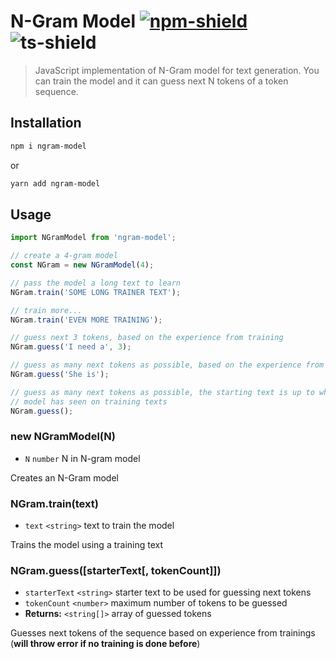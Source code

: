 # N-Gram Model [![npm-shield]][npm] ![ts-shield]
> JavaScript implementation of N-Gram model for text generation. You can train the model and it can guess next N tokens of a token sequence.

## Installation

```bash
npm i ngram-model
```
or
```bash
yarn add ngram-model
```

## Usage

```ts
import NGramModel from 'ngram-model';

// create a 4-gram model
const NGram = new NGramModel(4);

// pass the model a long text to learn
NGram.train('SOME LONG TRAINER TEXT');

// train more...
NGram.train('EVEN MORE TRAINING');

// guess next 3 tokens, based on the experience from training
NGram.guess('I need a', 3);

// guess as many next tokens as possible, based on the experience from training
NGram.guess('She is');

// guess as many next tokens as possible, the starting text is up to what the 
// model has seen on training texts
NGram.guess();
```

### new NGramModel(N)
- `N` `number` N in N-gram model

Creates an N-Gram model

### NGram.train(text)
- `text` `<string>` text to train the model

Trains the model using a training text


### NGram.guess([starterText[, tokenCount]])
- `starterText` `<string>` starter text to be used for guessing next tokens
- `tokenCount` `<number>` maximum number of tokens to be guessed
- **Returns:** `<string[]>` array of guessed tokens

Guesses next tokens of the sequence based on experience from trainings (**will throw error if no training is done before**)


[npm]: https://www.npmjs.com/package/ngram-model
[npm-shield]: https://img.shields.io/badge/npm-1.0.0-green?style=flat-square
[ts-shield]: https://img.shields.io/badge/TypeScript-blue?style=flat-square
